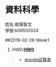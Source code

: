 ﻿# 資料科學
姓名:歐陽智文  
學號:b06502024

##2019-02-28-Week1
1. HW0:[**HW0**](https://github.com/j88620714/DataScience/tree/master/HW0)
>* [google試算表](https://docs.google.com/spreadsheets/d/1WfNdBVQxdRXXkfSpPQQQuWh3AxMlW-8GbyaeqRF8NRE/edit?usp=sharing)  




